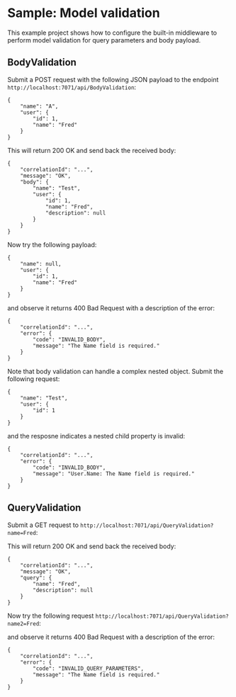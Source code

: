 ﻿# Sample: Model validation

This example project shows how to configure the built-in middleware to perform model validation for query parameters and body payload.

## BodyValidation

Submit a POST request with the following JSON payload to the endpoint `http://localhost:7071/api/BodyValidation`:

```
{
	"name": "A",
	"user": {
		"id": 1,
		"name": "Fred"
	}
}
```

This will return 200 OK and send back the received body:

```
{
    "correlationId": "...",
    "message": "OK",
    "body": {
        "name": "Test",
        "user": {
            "id": 1,
            "name": "Fred",
            "description": null
        }
    }
}
```

Now try the following payload:

```
{
	"name": null,
	"user": {
		"id": 1,
		"name": "Fred"
	}
}
```

and observe it returns 400 Bad Request with a description of the error:

```
{
    "correlationId": "...",
    "error": {
        "code": "INVALID_BODY",
        "message": "The Name field is required."
    }
}
```

Note that body validation can handle a complex nested object.  Submit the following request:

```
{
	"name": "Test",
	"user": {
		"id": 1
	}
}
```

and the resposne indicates a nested child property is invalid:

```
{
    "correlationId": "...",
    "error": {
        "code": "INVALID_BODY",
        "message": "User.Name: The Name field is required."
    }
}
```

## QueryValidation

Submit a GET request to `http://localhost:7071/api/QueryValidation?name=Fred`:

This will return 200 OK and send back the received body:

```
{
    "correlationId": "...",
    "message": "OK",
    "query": {
        "name": "Fred",
        "description": null
    }
}
```

Now try the following request `http://localhost:7071/api/QueryValidation?name2=Fred`:

and observe it returns 400 Bad Request with a description of the error:

```
{
    "correlationId": "...",
    "error": {
        "code": "INVALID_QUERY_PARAMETERS",
        "message": "The Name field is required."
    }
}
```